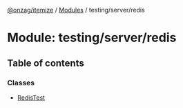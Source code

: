 [@onzag/itemize](../README.md) / [Modules](../modules.md) / testing/server/redis

# Module: testing/server/redis

## Table of contents

### Classes

- [RedisTest](../classes/testing_server_redis.RedisTest.md)
